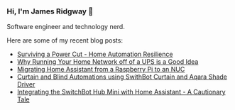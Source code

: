 ### Hi, I'm James Ridgway 👋
Software engineer and technology nerd.

Here are some of my recent blog posts:
  * [Surviving a Power Cut - Home Automation Resilience](https://www.jamesridgway.co.uk/surviving-a-power-cut-home-automation-resilience/)
  * [Why Running Your Home Network off of a UPS is a Good Idea](https://www.jamesridgway.co.uk/why-running-your-home-network-off-of-a-ups-is-a-good-idea/)
  * [Migrating Home Assistant from a Raspberry Pi to an NUC](https://www.jamesridgway.co.uk/migrating-home-assistant-from-a-raspberry-pi-to-an-nuc/)
  * [Curtain and Blind Automations using SwithBot Curtain and Aqara Shade Driver](https://www.jamesridgway.co.uk/curtain-and-blind-automations-using-swithbot-curtain-and-aqara-shade-driver/)
  * [Integrating the SwitchBot Hub Mini with Home Assistant - A Cautionary Tale](https://www.jamesridgway.co.uk/integrating-the-switchbot-hub-mini-with-home-assistant-a-cautionary-tale/)
